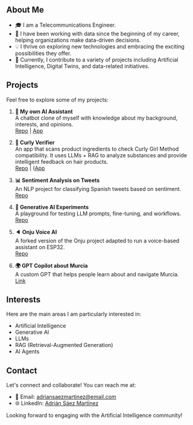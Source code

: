 ## About Me

- 🎓 I am a Telecommunications Engineer.
- 💼 I have been working with data since the beginning of my career, helping organizations make data-driven decisions.
- 💡 I thrive on exploring new technologies and embracing the exciting possibilities they offer.
- 📅 Currently, I contribute to a variety of projects including Artificial Intelligence, Digital Twins, and data-related initiatives.

## Projects

Feel free to explore some of my projects:

1. **🧠 My own AI Assistant**  
   A chatbot clone of myself with knowledge about my background, interests, and opinions.  
   [Repo](https://github.com/adrian-saez-martinez/my-clone) | [App](https://adrian-saez-martinez.streamlit.app/)

2. **🐠 Curly Verifier**  
   An app that scans product ingredients to check Curly Girl Method compatibility. It uses LLMs + RAG to analyze substances and provide intelligent feedback on hair products.  
   [Repo](https://github.com/adrian-saez-martinez/curly-verifier) | ([App](https://cuidatecurly.com/](https://cuidatecurly.com/))

3. **📊 Sentiment Analysis on Tweets**  
   An NLP project for classifying Spanish tweets based on sentiment.  
   [Repo](https://github.com/adrian-saez-martinez/Sentiment-Analysis-NLP)

4. **🤖 Generative AI Experiments**  
   A playground for testing LLM prompts, fine-tuning, and workflows.  
   [Repo](https://github.com/adrian-saez-martinez/experiments_LLMs)

5. **🔈 Onju Voice AI**  
   A forked version of the Onju project adapted to run a voice-based assistant on ESP32.  
   [Repo](https://github.com/adrian-saez-martinez/onju-voice-AI)

6. **🌍 GPT Copilot about Murcia**  
   A custom GPT that helps people learn about and navigate Murcia.  
   [Link](https://chatgpt.com/g/g-B5TyjqT8U-tu-copiloto-murcianico)



## Interests

Here are the main areas I am particularly interested in:

- Artificial Intelligence
- Generative AI
- LLMs
- RAG (Retrieval-Augmented Generation)
- AI Agents

## Contact

Let's connect and collaborate! You can reach me at:

- 📧 Email: adriansaezmartinez@email.com
- 🌐 LinkedIn: [Adrián Sáez Martínez](https://www.linkedin.com/in/adrian-saez-martinez/)

Looking forward to engaging with the Artificial Intelligence community!
